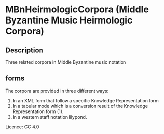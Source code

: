 # MBnHeirmologicCorpora (Middle Byzantine Music Heirmologic Corpora)

## Description
Three related corpora in Middle Byzantine music notation

## forms
The corpora are provided in three different ways:
1. In an XML form that follow a specific Knowledge Representation form
2. In a tabular mode which is a conversion result of the Knowledge Representation form (1).
3. In a western staff notation lilypond.


Licence: CC 4.0
